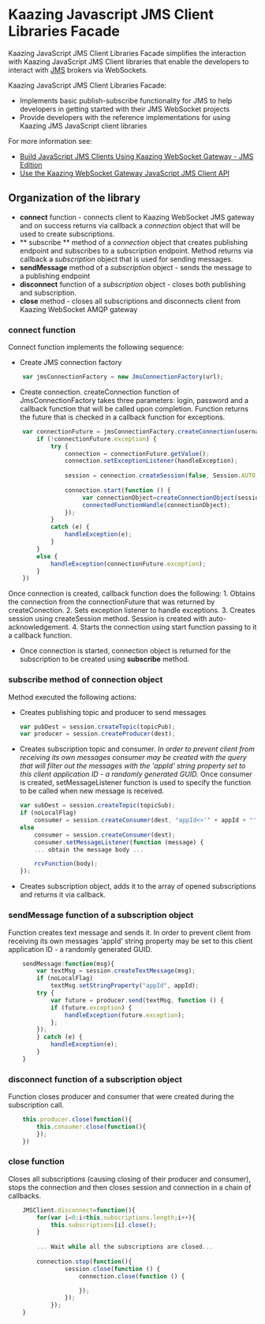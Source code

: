 # Kaazing Javascript JMS Client Libraries Facade
Kaazing JavaScript JMS Client Libraries Facade simplifies the interaction with Kaazing JavaScript JMS Client libraries that enable the developers to interact with [JMS](http://docs.oracle.com/javaee/6/tutorial/doc/bncdx.html) brokers via WebSockets.

Kaazing JavaScript JMS Client Libraries Facade:
* Implements basic publish-subscribe functionality for JMS to help developers in getting started with their JMS WebSocket projects 
* Provide developers with the reference implementations for using Kaazing JMS JavaScript client libraries

For more information see:
- [Build JavaScript JMS Clients Using Kaazing WebSocket Gateway - JMS Edition](http://kaazing.com/doc/jms/4.0/dev-js/o_dev_js.html)
- [Use the Kaazing WebSocket Gateway JavaScript JMS Client API](http://kaazing.com/doc/jms/4.0/dev-js/p_dev_js_client.html)

## Organization of the library
- **connect** function - connects client to Kaazing WebSocket JMS gateway and on success returns via callback a _connection_ object that will be used to create subscriptions.
- ** subscribe ** method of a _connection_ object that creates publishing endpoint and subscribes to a subscription endpoint. Method returns via callback a _subscription_ object that is used for sending messages.
- **sendMessage** method of a _subscription_ object - sends the message to a publishing endpoint
- **disconnect** function of a _subscription_ object - closes both publishing and subscription.
- **close** method - closes all subscriptions and disconnects client from Kaazing WebSocket AMQP gateway

### **connect** function
Connect function implements the following sequence:

- Create JMS connection factory

```javascript
	var jmsConnectionFactory = new JmsConnectionFactory(url);
```

- Create connection. createConnection function of JmsConnectionFactory takes three parameters: login, password and a callback function that will be called upon completion. Function returns the future that is checked in a callback function for exceptions.

```javascript
	var connectionFuture = jmsConnectionFactory.createConnection(username, password, function () {
		if (!connectionFuture.exception) {
			try {
				connection = connectionFuture.getValue();
				connection.setExceptionListener(handleException);
		
				session = connection.createSession(false, Session.AUTO_ACKNOWLEDGE);
		
				connection.start(function () {
					 var connectionObject=createConnectionObject(session, JMSClient);
                     connectedFunctionHandle(connectionObject);
				});
			}
			catch (e) {
				handleException(e);
			}
		}
		else {
			handleException(connectionFuture.exception);
		}
	})
```
	
 Once connection is created, callback function does the following:
	1. Obtains the connection from the connectionFuture that was returned by createConection.
	2. Sets exception listener to handle exceptions.
	3. Creates session using createSession method. Session is created with auto-acknowledgement. 
	4. Starts the connection using start function passing to it a callback function.

- Once connection is started, connection object is returned for the subscription to be created using __subscribe__ method.

### **subscribe** method of connection object
Method executed the following actions:

- Creates publishing topic and producer to send messages

	```javascript
	var pubDest = session.createTopic(topicPub);
	var producer = session.createProducer(dest);
	```
- Creates subscription topic and consumer.
	_In order to prevent client from receiving its own messages consumer may be created with the query that will filter out the messages with the 'appId' string property set to this client application ID - a randomly generated GUID._
	Once consumer is created, setMessageListener function is used to specify the function to be called when new message is received.

	```javascript
	var subDest = session.createTopic(topicSub);			
	if (noLocalFlag)
		consumer = session.createConsumer(dest, "appId<>'" + appId + "'");
	else
		consumer = session.createConsumer(dest);
		consumer.setMessageListener(function (message) {
		... obtain the message body ...			

		rcvFunction(body);
	});
	```
	
- Creates subscription object, adds it to the array of opened subscriptions and returns it via callback.
	   
### **sendMessage** function of a subscription object	
Function creates text message and sends it. In order to prevent client from receiving its own messages 'appId' string property may be set to this client application ID - a randomly generated GUID.

```javascript
	sendMessage:function(msg){
		var textMsg = session.createTextMessage(msg);
		if (noLocalFlag)
			textMsg.setStringProperty("appId", appId);
		try {
			var future = producer.send(textMsg, function () {
			if (future.exception) {
				handleException(future.exception);
			};	
		});
		} catch (e) {
			handleException(e);
		}
	}
``` 	

### **disconnect** function of a subscription object
Function closes producer and consumer that were created during the subscription call.

```javascript
	this.producer.close(function(){
		this.consumer.close(function(){
		});
	})
```
	    	
### **close** function
Closes all subscriptions (causing closing of their producer and consumer), stops the connection and then closes session and connection in a chain of callbacks.
	
```javascript
	JMSClient.disconnect=function(){
		for(var i=0;i<this.subscriptions.length;i++){
			this.subscriptions[i].close();
		}
	
		... Wait while all the subscriptions are closed...
		
		connection.stop(function(){
				session.close(function () {
					connection.close(function () {

					});
				});
			});
    }

```

